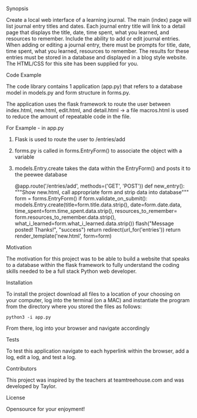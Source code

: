 Synopsis

Create a local web interface of a learning journal. The main (index) page will list journal entry titles and dates. Each journal entry title will link to a detail page that displays the title, date, time spent, what you learned, and resources to remember. Include the ability to add or edit journal entries. When adding or editing a journal entry, there must be prompts for title, date, time spent, what you learned, resources to remember. The results for these entries must be stored in a database and displayed in a blog style website. The HTML/CSS for this site has been supplied for you.

Code Example

The code library contains 1 application (app.py) that refers to a database model in models.py and form structure in forms.py.

The application uses the flask framework to route the user between index.html, new.html, edit.html, and detail.html -> a file macros.html is used to reduce the amount of repeatable code in the file.

For Example - in app.py

1. Flask is used to route the user to /entries/add
2. forms.py is called in forms.EntryForm() to associate the object with a variable
3. models.Entry.create takes the data within the EntryForm() and posts it to the peewee database

    @app.route('/entries/add', methods=('GET', 'POST'))
    def new_entry():
        """Show new.html, call appropriate form and strip data into database"""
        form = forms.EntryForm()
        if form.validate_on_submit():
            models.Entry.create(title=form.title.data.strip(),
                                date=form.date.data,
                                time_spent=form.time_spent.data.strip(),
                                resources_to_remember=
                                    form.resources_to_remember.data.strip(),
                                what_i_learned=form.what_i_learned.data.strip())
            flash("Message posted! Thanks!", "success")
            return redirect(url_for('entries'))
        return render_template('new.html', form=form)


Motivation

The motivation for this project was to be able to build a website that speaks to a database within the flask framework to fully understand the coding skills needed to be a full stack Python web developer.


Installation

To install the project download all files to a location of your choosing on your computer, log into the terminal (on a MAC) and instantiate the program from the directory where you stored the files as follows:

    python3 -i app.py

From there, log into your browser and navigate accordingly


Tests

To test this application navigate to each hyperlink within the browser, add a log, edit a log, and test a log.


Contributors

This project was inspired by the teachers at teamtreehouse.com and was developed by Taylor.


License

Opensource for your enjoyment!